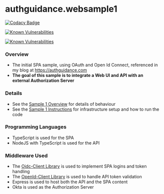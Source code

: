 # authguidance.websample1

[![Codacy Badge](https://app.codacy.com/project/badge/Grade/7a56644ad31e4cb5895f732cf07a86ce)](https://www.codacy.com/gh/gary-archer/authguidance.websample1/dashboard?utm_source=github.com&amp;utm_medium=referral&amp;utm_content=gary-archer/authguidance.websample1&amp;utm_campaign=Badge_Grade)

[![Known Vulnerabilities](https://snyk.io/test/github/gary-archer/authguidance.websample1/badge.svg?targetFile=spa/package.json)](https://snyk.io/test/github/gary-archer/authguidance.websample1?targetFile=spa/package.json&x=1)

[![Known Vulnerabilities](https://snyk.io/test/github/gary-archer/authguidance.websample1/badge.svg?targetFile=api/package.json)](https://snyk.io/test/github/gary-archer/authguidance.websample1?targetFile=api/package.json&x=1)

### Overview

* The initial SPA sample, using OAuth and Open Id Connect, referenced in my blog at https://authguidance.com
* **The goal of this sample is to integrate a Web UI and API with an external Authorization Server** 

### Details

* See the [Sample 1 Overview](https://authguidance.com/2017/09/24/basicspa-overview/) for details of behaviour
* See the [Sample 1 Instructions](https://authguidance.com/2017/09/25/basicspa-execution/) for infrastructure setup and how to run the code

### Programming Languages

* TypeScript is used for the SPA
* NodeJS with TypeScript is used for the API

### Middleware Used

* The [Oidc-Client Library](https://github.com/IdentityModel/oidc-client-js) is used to implement SPA logins and token handling
* The [OpenId-Client Library](https://github.com/panva/node-openid-client) is used to handle API token validation
* Express is used to host both the API and the SPA content
* Okta is used as the Authorization Server
